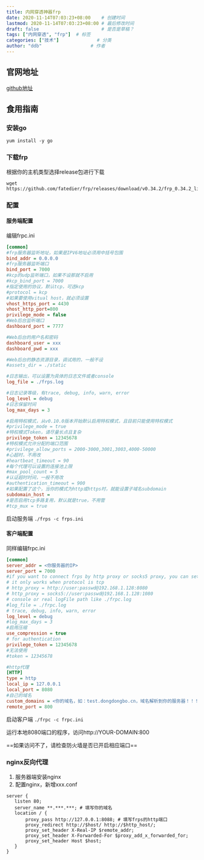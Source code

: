 ```yaml
---
title: 内网穿透神器frp
date: 2020-11-14T07:03:23+08:00    # 创建时间
lastmod: 2020-11-14T07:03:23+08:00 # 最后修改时间
draft: false                       # 是否是草稿？
tags: ["内网穿透", "frp"]  # 标签
categories: ["技术"]              # 分类
author: "ddb"                  # 作者
---
```



## 官网地址

[github地址](https://github.com/fatedier/frp)

## 食用指南

### 安装go

``` shell
yum install -y go
```

### 下载frp

根据你的主机类型选择release包进行下载

``` shell
wget https://github.com/fatedier/frp/releases/download/v0.34.2/frp_0.34.2_linux_arm64.tar.gz
```

### 配置

#### 服务端配置

编辑frpc.ini

``` ini
[common]
#frp服务器监听地址，如果是IPV6地址必须用中括号包围
bind_addr = 0.0.0.0
#frp服务器监听端口
bind_port = 7000
#kcp的udp监听端口，如果不设那就不启用
#kcp_bind_port = 7000
#指定使用的协议，默认tcp，可选kcp
#protocol = kcp
#如果要使用vitual host，就必须设置
vhost_https_port = 4430
vhost_http_port=800
privilege_mode = false
#Web后台监听端口
dashboard_port = 7777

#Web后台的用户名和密码
dashboard_user = xxx
dashboard_pwd = xxx

#Web后台的静态资源目录，调试用的，一般不设
#assets_dir = ./static

#日志输出，可以设置为具体的日志文件或者console
log_file = ./frps.log

#日志记录等级，有trace, debug, info, warn, error
log_level = debug
#日志保留时间
log_max_days = 3

#启用特权模式，从v0.10.0版本开始默认启用特权模式，且目前只能使用特权模式
#privilege_mode = true
#特权模式Token，请尽量长点且复杂
privilege_token = 12345678
#特权模式允许分配的端口范围
#privilege_allow_ports = 2000-3000,3001,3003,4000-50000
#心超时，不用改
#heartbeat_timeout = 90
#每个代理可以设置的连接池上限
#max_pool_count = 5
#认证超时时间，一般不用改
#authentication_timeout = 900
#如果配置了这个，当你的模式为http或https时，就能设置子域名subdomain
subdomain_host = 
#是否启用tcp多路复用，默认就是true，不用管
#tcp_mux = true
```

启动服务端 `./frps -c frps.ini`

#### 客户端配置

同样编辑frpc.ini

``` ini
[common]
server_addr = <你服务器的IP>
server_port = 7000
#if you want to connect frps by http proxy or socks5 proxy, you can set http_proxy here or in global environment variables
# it only works when protocol is tcp
# http_proxy = http://user:passwd@192.168.1.128:8080
# http_proxy = socks5://user:passwd@192.168.1.128:1080
# console or real logFile path like ./frpc.log
#log_file = ./frpc.log
# trace, debug, info, warn, error
log_level = debug
#log_max_days = 3
#启用压缩
use_compression = true
# for authentication
privilege_token = 12345678
#无法使用
#token = 12345678

#http代理
[HTTP]
type = http
local_ip = 127.0.0.1
local_port = 8080
#自己的域名
custom_domains = <你的域名，如：test.dongdongbo.cn，域名解析到你的服务器！！！>
remote_port = 800
```

启动客户端 `./frpc -c frpc.ini`

运行本地8080端口的程序，访问http://YOUR-DOMAIN:800

==如果访问不了，请检查防火墙是否已开启相应端口==

### nginx反向代理

1. 服务器端安装nginx
2. 配置nginx，新增xxx.conf

``` nginx
server {
   listen 80;
   server_name **.***.***; # 填写你的域名
   location / {
	   proxy_pass http://127.0.0.1:8088; # 填写frps的http端口
	   proxy_redirect http://$host/ http://$http_host/;
	   proxy_set_header X-Real-IP $remote_addr;
	   proxy_set_header X-Forwarded-For $proxy_add_x_forwarded_for;
	   proxy_set_header Host $host;
   }
}
```